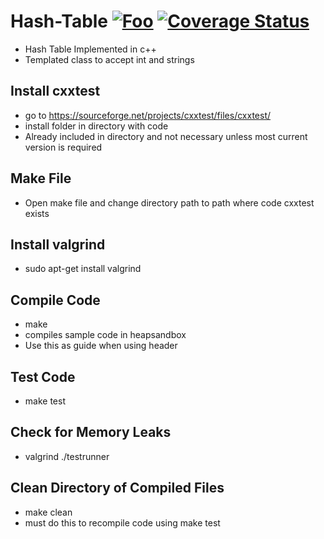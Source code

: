 
# Hash-Table  <a href="https://travis-ci.org/Dragomir2020/Hash-Table.svg?branch=master" rel="some text">![Foo](https://travis-ci.org/Dragomir2020/BasicUnitTest.svg?branch=master,raw=true "Build Passing")</a>    <a href='https://coveralls.io/github/Dragomir2020/Max_Heap_Array?branch=master'><img src='https://coveralls.io/repos/github/Dragomir2020/Max_Heap_Array/badge.svg?branch=master' alt='Coverage Status' /></a>


- Hash Table Implemented in c++
- Templated class to accept int and strings
## Install cxxtest
- go to https://sourceforge.net/projects/cxxtest/files/cxxtest/
- install folder in directory with code
- Already included in directory and not necessary unless most current version is required
## Make File
- Open make file and change directory path to path where code cxxtest exists
## Install valgrind
- sudo apt-get install valgrind
## Compile Code
- make
- compiles sample code in heapsandbox
- Use this as guide when using header
## Test Code
- make test
## Check for Memory Leaks
- valgrind ./testrunner
## Clean Directory of Compiled Files
- make clean
- must do this to recompile code using make test
